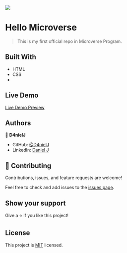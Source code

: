 ![](https://img.shields.io/badge/Microverse-blueviolet)

# Hello Microverse

> This is my first official repo in Microverse Program.

## Built With

- HTML
- CSS
- 
## Live Demo

[Live Demo Preview](https://d4nielj.github.io/hello-microverse/)

## Authors

👤 **D4nielJ**

- GitHub: [@D4nielJ](https://github.com/D4nielJ)
- LinkedIn: [Daniel J](https://www.linkedin.com/in/daniel-djm/)

## 🤝 Contributing

Contributions, issues, and feature requests are welcome!

Feel free to check and add issues to the [issues page](../../issues/).

## Show your support

Give a ⭐️ if you like this project!

## License

This project is [MIT](./MIT.md) licensed.
